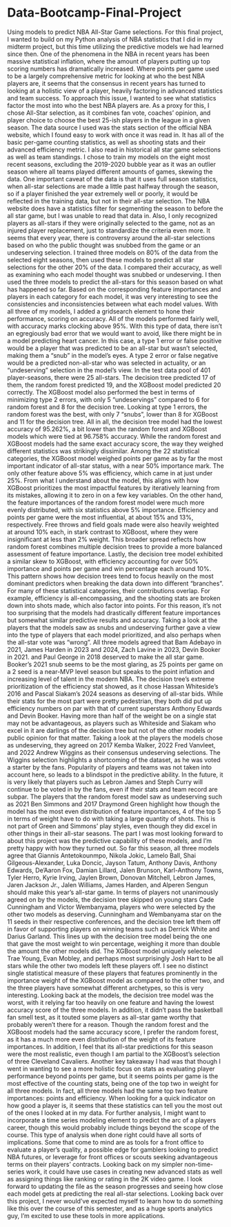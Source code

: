 # Data-Bootcamp-Final-Project
Using models to predict NBA All-Star Game selections. 
  For this final project, I wanted to build on my Python analysis of NBA statistics that I did in my midterm project, but this time utilizing the predictive models we had learned since then. One of the phenomena in the NBA in recent years has been massive statistical inflation, where the amount of players putting up top scoring numbers has dramatically increased. Where points per game used to be a largely comprehensive metric for looking at who the best NBA players are, it seems that the consensus in recent years has turned to looking at a holistic view of a player, heavily factoring in advanced statistics and team success. To approach this issue, I wanted to see what statistics factor the most into who the best NBA players are. As a proxy for this, I chose All-Star selection, as it combines fan vote, coaches’ opinion, and player choice to choose the best 25-ish players in the league in a given season. The data source I used was the stats section of the official NBA website, which I found easy to work with once it was read in. It has all of the basic per-game counting statistics, as well as shooting stats and their advanced efficiency metric. I also read in historical all star game selections as well as team standings. I chose to train my models on the eight most recent seasons, excluding the 2019-2020 bubble year as it was an outlier season where all teams played different amounts of games, skewing the data. One important caveat of the data is that it uses full season statistics, when all-star selections are made a little past halfway through the season, so if a player finished the year extremely well or poorly, it would be reflected in the training data, but not in their all-star selection. The NBA website does have a statistics filter for segmenting the season to before the all star game, but I was unable to read that data in. Also, I only recognized players as all-stars if they were originally selected to the game, not as an injured player replacement, just to standardize the criteria even more. It seems that every year, there is controversy around the all-star selections based on who the public thought was snubbed from the game or an undeserving selection. I trained three models on 80% of the data from the selected eight seasons, then used these models to predict all star selections for the other 20% of the data. I compared their accuracy, as well as examining who each model thought was snubbed or undeserving. I then used the three models to predict the all-stars for this season based on what has happened so far. Based on the corresponding feature importances and players in each category for each model, it was very interesting to see the consistencies and inconsistencies between what each model values.
	With all three of my models, I added a gridsearch element to hone their performance, scoring on accuracy. All of the models performed fairly well, with accuracy marks clocking above 95%. With this type of data, there isn’t an egregiously bad error that we would want to avoid, like there might be in a model predicting heart cancer. In this case, a type 1 error or false positive would be a player that was predicted to be an all-star but wasn’t selected, making them a “snub” in the model’s eyes. A type 2 error or false negative would be a predicted non-all-star who was selected in actuality, or an “undeserving” selection in the model’s view. In the test data pool of 401 player-seasons, there were 25 all-stars. The decision tree predicted 17 of them, the random forest predicted 19, and the XGBoost model predicted 20 correctly. The XGBoost model also performed the best in terms of minimizing type 2 errors, with only 5 “undeservings” compared to 6 for random forest and 8 for the decision tree. Looking at type 1 errors, the random forest was the best, with only 7 “snubs”, lower than 8 for XGBoost and 11 for the decision tree. All in all, the decision tree model had the lowest accuracy of 95.262%, a bit lower than the random forest and XGBoost models which were tied at 96.758% accuracy. 
	While the random forest and XGBoost models had the same exact accuracy score, the way they weighed different statistics was strikingly dissimilar. Among the 22 statistical categories, the XGBoost model weighed points per game as by far the most important indicator of all-star status, with a near 50% importance mark. The only other feature above 5% was efficiency, which came in at just under 25%. From what I understand about the model, this aligns with how XGBoost prioritizes the most impactful features by iteratively learning from its mistakes, allowing it to zero in on a few key variables. On the other hand, the feature importances of the random forest model were much more evenly distributed, with six statistics above 5% importance. Efficiency and points per game were the most influential, at about 15% and 13%, respectively. Free throws and field goals made were also heavily weighted at around 10% each, in stark contrast to XGBoost, where they were insignificant at less than 2% weight. This broader spread reflects how random forest combines multiple decision trees to provide a more balanced assessment of feature importance. Lastly, the decision tree model exhibited a similar skew to XGBoost, with efficiency accounting for over 50% importance and points per game and win percentage each around 10%. This pattern shows how decision trees tend to focus heavily on the most dominant predictors when breaking the data down into different “branches”. For many of these statistical categories, their contributions overlap. For example, efficiency is all-encompassing, and the shooting stats are broken down into shots made, which also factor into points. For this reason, it’s not too surprising that the models had drastically different feature importances but somewhat similar predictive results and accuracy.
	Taking a look at the players that the models saw as snubs and undeserving further gave a view into the type of players that each model prioritized, and also perhaps when the all-star vote was “wrong”. All three models agreed that Bam Adebayo in 2021, James Harden in 2023 and 2024, Zach Lavine in 2023, Devin Booker in 2021. and Paul George in 2018 deserved to make the all star game. Booker’s 2021 snub seems to be the most glaring, as 25 points per game on a 2 seed is a near-MVP level season but speaks to the point inflation and increasing level of talent in the modern NBA. The decision tree’s extreme prioritization of the efficiency stat showed, as it chose Hassan Whiteside’s 2016 and Pascal Siakam’s 2024 seasons as deserving of all-star bids. While their stats for the most part were pretty pedestrian, they both did put up efficiency numbers on par with that of current superstars Anthony Edwards and Devin Booker. Having more than half of the weight be on a single stat may not be advantageous, as players such as Whiteside and Siakam who excel in it are darlings of the decision tree but not of the other models or public opinion for that matter.
	Taking a look at the players the models chose as undeserving, they agreed on 2017 Kemba Walker, 2022 Fred Vanvleet, and 2022 Andrew Wiggins as their consensus undeserving selections. The Wiggins selection highlights a shortcoming of the dataset, as he was voted a starter by the fans. Popularity of players and teams was not taken into account here, so leads to a blindspot in the predictive ability. In the future, it is very likely that players such as Lebron James and Steph Curry will continue to be voted in by the fans, even if their stats and team record are subpar. The players that the random forest model saw as undeserving such as 2021 Ben Simmons and 2017 Draymond Green highlight how though the model has the most even distribution of feature importances, 4 of the top 5 in terms of weight have to do with taking a large quantity of shots. This is not part of Green and Simmons’ play styles, even though they did excel in other things in their all-star seasons.
	The part I was most looking forward to about this project was the predictive capability of these models, and I’m pretty happy with how they turned out. So far this season, all three models agree that Giannis Antetokounmpo, Nikola Jokic, Lamelo Ball, Shai Gilgeous-Alexander, Luka Doncic, Jayson Tatum, Anthony Davis, Anthony Edwards, De’Aaron Fox, Damian Lillard, Jalen Brunson, Karl-Anthony Towns, Tyler Herro, Kyrie Irving, Jaylen Brown, Donovan Mitchell,  Lebron James, Jaren Jackson Jr., Jalen Williams, James Harden, and Alperen Sengun should make this year’s all-star game. In terms of players not unanimously agreed on by the models, the decision tree skipped on young stars Cade Cunningham and Victor Wembanyama, players who were selected by the other two models as deserving. Cunningham and Wembanyama star on the 11 seeds in their respective conferences, and the decision tree left them off in favor of supporting players on winning teams such as Derrick White and Darius Garland. This lines up with the decision tree model being the one that gave the most weight to win percentage, weighing it more than double the amount the other models did. The XGBoost model uniquely selected Trae Young, Evan Mobley, and perhaps most surprisingly Josh Hart to be all stars while the other two models left these players off. I see no distinct single statistical measure of these players that features prominently in the importance weight of the XGBoost model as compared to the other two, and the three players have somewhat different archetypes, so this is very interesting. 
	Looking back at the models, the decision tree model was the worst, with it relying far too heavily on one feature and having the lowest accuracy score of the three models. In addition, it didn’t pass the basketball fan smell test, as it touted some players as all-star game worthy that probably weren’t there for a reason. Though the random forest and the XGBoost models had the same accuracy score, I prefer the random forest, as it has a much more even distribution of the weight of its feature importances. In addition, I feel that its all-star predictions for this season were the most realistic, even though I am partial to the XGBoost’s selection of three Cleveland Cavaliers. Another key takeaway I had was that though I went in wanting to see a more holistic focus on stats as evaluating player performance beyond points per game, but it seems points per game is the most effective of the counting stats, being one of the top two in weight for all three models. In fact, all three models had the same top two feature importances: points and efficiency. When looking for a quick indicator on how good a player is, it seems that these statistics can tell you the most out of the ones I looked at in my data. For further analysis, I might want to incorporate a time series modeling element to predict the arc of a players career, though this would probably include things beyond the scope of the course. This type of analysis when done right could have all sorts of implications. Some that come to mind are as tools for a front office to evaluate a player’s quality, a possible edge for gamblers looking to predict NBA futures, or leverage for front offices or scouts seeking advantageous terms on their players’ contracts. Looking back on my simpler non-time-series work, it could have use cases in creating new advanced stats as well as assigning things like ranking or rating in the 2K video game. I look forward to updating the file as the season progresses and seeing how close each model gets at predicting the real all-star selections. Looking back over this project, I never would’ve expected myself to learn how to do something like this over the course of this semester, and as a huge sports analytics guy, I’m excited to use these tools in more applications. 


